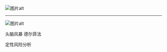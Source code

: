 ![图片alt](../pmp/图片/进度管理计划与进度计划区别联系.png '项目章程')

---

![图片alt](../pmp/图片/定义活动.png '项目章程')

头脑风暴
德尔菲法

定性风险分析
